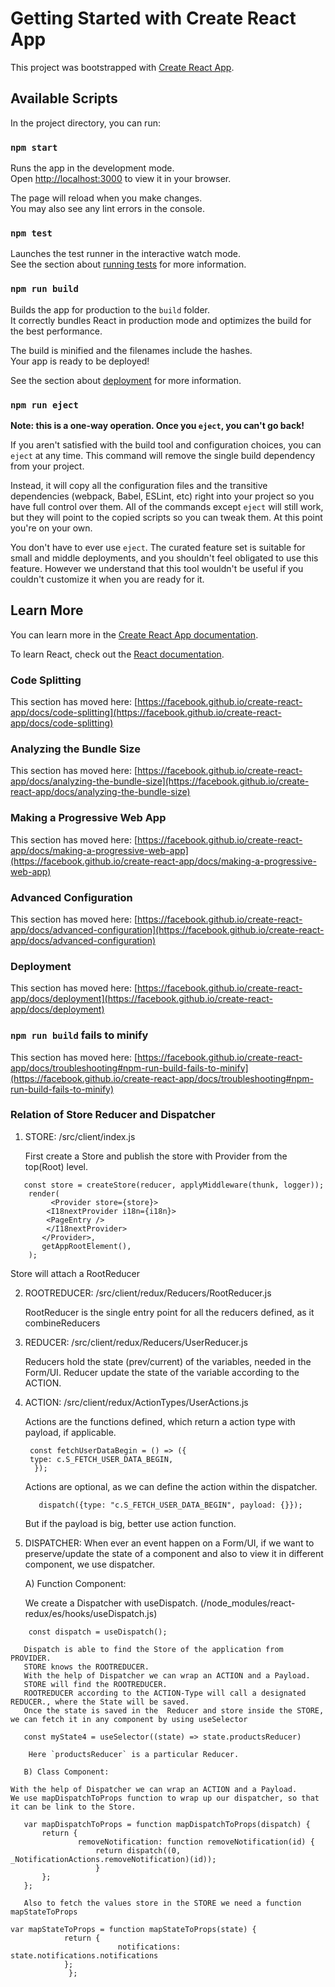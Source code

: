 # Getting Started with Create React App

This project was bootstrapped with [Create React App](https://github.com/facebook/create-react-app).

## Available Scripts

In the project directory, you can run:

### `npm start`

Runs the app in the development mode.\
Open [http://localhost:3000](http://localhost:3000) to view it in your browser.

The page will reload when you make changes.\
You may also see any lint errors in the console.

### `npm test`

Launches the test runner in the interactive watch mode.\
See the section about [running tests](https://facebook.github.io/create-react-app/docs/running-tests) for more information.

### `npm run build`

Builds the app for production to the `build` folder.\
It correctly bundles React in production mode and optimizes the build for the best performance.

The build is minified and the filenames include the hashes.\
Your app is ready to be deployed!

See the section about [deployment](https://facebook.github.io/create-react-app/docs/deployment) for more information.

### `npm run eject`

**Note: this is a one-way operation. Once you `eject`, you can't go back!**

If you aren't satisfied with the build tool and configuration choices, you can `eject` at any time. This command will remove the single build dependency from your project.

Instead, it will copy all the configuration files and the transitive dependencies (webpack, Babel, ESLint, etc) right into your project so you have full control over them. All of the commands except `eject` will still work, but they will point to the copied scripts so you can tweak them. At this point you're on your own.

You don't have to ever use `eject`. The curated feature set is suitable for small and middle deployments, and you shouldn't feel obligated to use this feature. However we understand that this tool wouldn't be useful if you couldn't customize it when you are ready for it.

## Learn More

You can learn more in the [Create React App documentation](https://facebook.github.io/create-react-app/docs/getting-started).

To learn React, check out the [React documentation](https://reactjs.org/).

### Code Splitting

This section has moved here: [https://facebook.github.io/create-react-app/docs/code-splitting](https://facebook.github.io/create-react-app/docs/code-splitting)

### Analyzing the Bundle Size

This section has moved here: [https://facebook.github.io/create-react-app/docs/analyzing-the-bundle-size](https://facebook.github.io/create-react-app/docs/analyzing-the-bundle-size)

### Making a Progressive Web App

This section has moved here: [https://facebook.github.io/create-react-app/docs/making-a-progressive-web-app](https://facebook.github.io/create-react-app/docs/making-a-progressive-web-app)

### Advanced Configuration

This section has moved here: [https://facebook.github.io/create-react-app/docs/advanced-configuration](https://facebook.github.io/create-react-app/docs/advanced-configuration)

### Deployment

This section has moved here: [https://facebook.github.io/create-react-app/docs/deployment](https://facebook.github.io/create-react-app/docs/deployment)

### `npm run build` fails to minify

This section has moved here: [https://facebook.github.io/create-react-app/docs/troubleshooting#npm-run-build-fails-to-minify](https://facebook.github.io/create-react-app/docs/troubleshooting#npm-run-build-fails-to-minify)

### Relation of Store Reducer and Dispatcher
1) STORE: /src/client/index.js
   
   First create a Store and publish the store with Provider from the top(Root) level.
```
   const store = createStore(reducer, applyMiddleware(thunk, logger));
   	render(
         <Provider store={store}>
	 	<I18nextProvider i18n={i18n}>
   		<PageEntry />
   		</I18nextProvider>
	   </Provider>,
	   getAppRootElement(),
	);
```
   Store will attach a RootReducer 

2) ROOTREDUCER: /src/client/redux/Reducers/RootReducer.js
   
   RootReducer is the single entry point for all the reducers defined, as it combineReducers


3) REDUCER: /src/client/redux/Reducers/UserReducer.js
   
   Reducers hold the state (prev/current) of the variables, needed in the Form/UI.
   Reducer update the state of the variable  according to the ACTION.

4) ACTION: /src/client/redux/ActionTypes/UserActions.js
   
   Actions are the functions defined, which return a action type with payload, if applicable.
   
   ```
    const fetchUserDataBegin = () => ({
   	type: c.S_FETCH_USER_DATA_BEGIN,
     });
   ```
   Actions are optional, as we can define the action within the dispatcher.
   ```
      dispatch({type: "c.S_FETCH_USER_DATA_BEGIN", payload: {}});
   ```
   But if the payload is big, better use action function.
 
 6) DISPATCHER: When ever an event happen on a Form/UI, if we want to preserve/update the state 
    of a component and also to view it in different component, we use dispatcher.
    
	A) Function Component:

	We create a Dispatcher with useDispatch.  (/node_modules/react-redux/es/hooks/useDispatch.js)
```
	const dispatch = useDispatch();
```				     
       Dispatch is able to find the Store of the application from PROVIDER.
       STORE knows the ROOTREDUCER.
       With the help of Dispatcher we can wrap an ACTION and a Payload. 
       STORE will find the ROOTREDUCER. 
       ROOTREDUCER according to the ACTION-Type will call a designated REDUCER., where the State will be saved.
       Once the state is saved in the  Reducer and store inside the STORE, we can fetch it in any component by using useSelector
       
 ```
	const myState4 = useSelector((state) => state.productsReducer)
```
        Here `productsReducer` is a particular Reducer.
				   
       B) Class Component:
    
	With the help of Dispatcher we can wrap an ACTION and a Payload. 
	We use mapDispatchToProps function to wrap up our dispatcher, so that it can be link to the Store.
 ```
	var mapDispatchToProps = function mapDispatchToProps(dispatch) {
 		return {
   	            removeNotification: function removeNotification(id) {
                  	return dispatch((0, _NotificationActions.removeNotification)(id));
                    }
		};
	};

	Also to fetch the values store in the STORE we need a function mapStateToProps
```
	var mapStateToProps = function mapStateToProps(state) {
 				return {
                  			notifications: state.notifications.notifications
 				};
	  		     };
```



